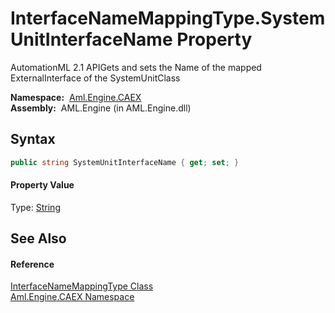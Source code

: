 InterfaceNameMappingType.SystemUnitInterfaceName Property
=========================================================
AutomationML 2.1 APIGets and sets the Name of the mapped ExternalInterface of the SystemUnitClass

  **Namespace:**  [Aml.Engine.CAEX][1]  
  **Assembly:**  AML.Engine (in AML.Engine.dll)

Syntax
------

```csharp
public string SystemUnitInterfaceName { get; set; }
```

#### Property Value
Type: [String][2]

See Also
--------

#### Reference
[InterfaceNameMappingType Class][3]  
[Aml.Engine.CAEX Namespace][1]  

[1]: ../README.md
[2]: https://docs.microsoft.com/dotnet/api/system.string
[3]: README.md
[4]: https://www.automationml.org
[5]: ../../icons/logoShade.png